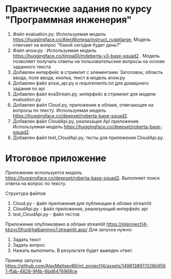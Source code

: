 # Практические задания по курсу "Программная инженерия"
1. Файл evaluation.py: Используемая модель https://huggingface.co/AlexWortega/instruct_rugptlarge, Модель отвечает на вопрос "Какой сегодня будет день?"
2. Файл answ.py : Используемая модель https://huggingface.co/timpal0l/mdeberta-v3-base-squad2 . Модель позволяет получать ответы на пользовательские вопросы на основе заданного текста
3. Добавлен интерфейс в стримлит с элементами: Заголовок, область ввода, поле ввода, кнопка, текст в модель answ.py
4. Добавлен файл answ_api.py и requirements.txt для домашнего задания по api
5. Добавлен файл evaStream.py, интерфейс в стримлит для модели evaluation.py
6. Добавлен файл Cloud.py, приложение в облаке, отвечающее на вопросы по тексту. Используемая модель https://huggingface.co/deepset/roberta-base-squad2.
7. Добавлен файл CloudApi.py, реализация Api приложения. Используемая модель https://huggingface.co/deepset/roberta-base-squad2.
8. Добавлен файл test_CloudApi.py, тесты для приложения CloudApi.py.

# Итоговое приложение

Приложение используется модель https://huggingface.co/deepset/roberta-base-squad2. Выполняет поиск ответа на вопрос по тексту.

Структура файлов
1. Cloud.py - файл приложения для публикации в облаке streamlit
2. CloudApi.py - файл приложения, реализующий интерфейс api
3. test_CloudApi.py - файл тестов

Приложение опубликовано в облаке streamlit https://mlproject14-kbzvc5fnzdrhalbamjnro7.streamlit.app/
Для запуска нужно:
1. Задать текст
2. Задать вопрос
3. Нажать выполнить. В результате будет выведен ответ.

Пример запуска
https://github.com/AlexMaltsev86/ml_project14/assets/149813897/026b9561-ffab-4828-9f4b-6bd6476968ce
   



